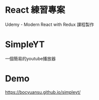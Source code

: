 # React 練習專案
Udemy - Modern React with Redux 課程製作
# SimpleYT
一個簡易的youtube播放器
# Demo
https://bocyuansu.github.io/simpleyt/